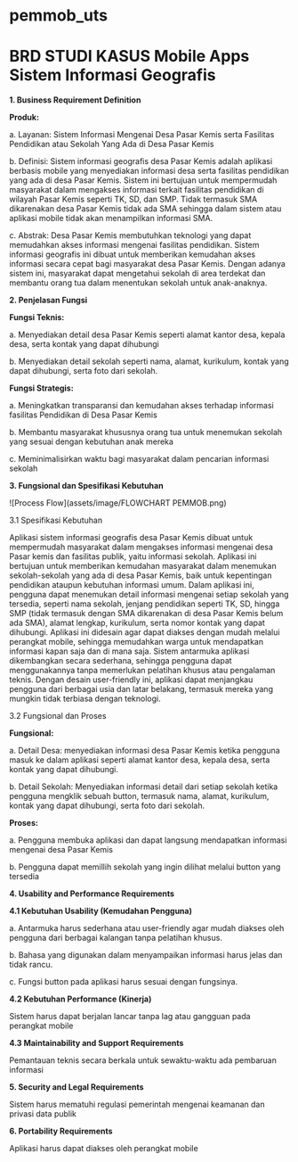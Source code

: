 # pemmob_uts
# BRD STUDI KASUS Mobile Apps Sistem Informasi Geografis

**1.	Business Requirement Definition**

**Produk:**

a.	Layanan: Sistem Informasi Mengenai Desa Pasar Kemis serta Fasilitas Pendidikan atau Sekolah Yang Ada di Desa Pasar Kemis

b.	Definisi: Sistem informasi geografis desa Pasar Kemis adalah aplikasi berbasis mobile yang menyediakan informasi desa serta fasilitas pendidikan yang ada di desa Pasar Kemis. Sistem ini bertujuan untuk mempermudah masyarakat dalam mengakses informasi terkait fasilitas pendidikan di wilayah Pasar Kemis seperti TK, SD, dan SMP. Tidak termasuk SMA dikarenakan desa Pasar Kemis tidak ada SMA sehingga dalam sistem atau aplikasi mobile tidak akan menampilkan informasi SMA.

c.	Abstrak: Desa Pasar Kemis membutuhkan teknologi yang dapat memudahkan akses informasi mengenai fasilitas pendidikan. Sistem informasi geografis ini dibuat untuk memberikan kemudahan akses informasi secara cepat bagi masyarakat desa Pasar Kemis. Dengan adanya sistem ini, masyarakat dapat mengetahui sekolah di area terdekat dan membantu orang tua dalam menentukan sekolah untuk anak-anaknya.

**2. Penjelasan Fungsi**

**Fungsi Teknis:**

a.	Menyediakan detail desa Pasar Kemis seperti alamat kantor desa, kepala desa, serta kontak yang dapat dihubungi

b.	Menyediakan detail sekolah seperti nama, alamat, kurikulum, kontak yang dapat dihubungi, serta foto dari sekolah.

**Fungsi Strategis:**

a.	Meningkatkan transparansi dan kemudahan akses terhadap informasi fasilitas Pendidikan di Desa Pasar Kemis

b.	Membantu masyarakat khususnya orang tua untuk menemukan sekolah yang sesuai dengan kebutuhan anak mereka

c.	Meminimalisirkan waktu bagi masyarakat dalam pencarian informasi sekolah

**3. Fungsional dan Spesifikasi Kebutuhan**

![Process Flow](assets/image/FLOWCHART PEMMOB.png)

3.1 Spesifikasi Kebutuhan

Aplikasi sistem informasi geografis desa Pasar Kemis dibuat untuk mempermudah masyarakat dalam mengakses informasi mengenai desa Pasar kemis dan fasilitas publik, yaitu informasi sekolah. Aplikasi ini bertujuan untuk memberikan kemudahan masyarakat dalam menemukan sekolah-sekolah yang ada di desa Pasar Kemis, baik untuk kepentingan pendidikan ataupun kebutuhan informasi umum. Dalam aplikasi ini, pengguna dapat menemukan detail informasi mengenai setiap sekolah yang tersedia, seperti nama sekolah, jenjang pendidikan seperti TK, SD, hingga SMP (tidak termasuk dengan SMA dikarenakan di desa Pasar Kemis belum ada SMA), alamat lengkap, kurikulum, serta nomor kontak yang dapat dihubungi. Aplikasi ini didesain agar dapat diakses dengan mudah melalui perangkat mobile, sehingga memudahkan warga untuk mendapatkan informasi kapan saja dan di mana saja. Sistem antarmuka aplikasi dikembangkan secara sederhana, sehingga pengguna dapat menggunakannya tanpa memerlukan pelatihan khusus atau pengalaman teknis. Dengan desain user-friendly ini, aplikasi dapat menjangkau pengguna dari berbagai usia dan latar belakang, termasuk mereka yang mungkin tidak terbiasa dengan teknologi.

3.2 Fungsional dan Proses

**Fungsional:**

a.	Detail Desa: menyediakan informasi desa Pasar Kemis ketika pengguna masuk ke dalam aplikasi seperti alamat kantor desa, kepala desa, serta kontak yang dapat dihubungi.

b.	Detail Sekolah: Menyediakan informasi detail dari setiap sekolah ketika pengguna mengklik sebuah button, termasuk nama, alamat, kurikulum, kontak yang dapat dihubungi, serta foto dari sekolah.

**Proses:**

a.	Pengguna membuka aplikasi dan dapat langsung mendapatkan informasi mengenai desa Pasar Kemis

b.	Pengguna dapat memillih sekolah yang ingin dilihat melalui button yang tersedia 

**4.	Usability and Performance Requirements**

**4.1 Kebutuhan Usability (Kemudahan Pengguna)**

a. Antarmuka harus sederhana atau user-friendly agar mudah diakses oleh pengguna dari berbagai kalangan tanpa pelatihan khusus.

b. Bahasa yang digunakan dalam menyampaikan informasi harus jelas dan tidak rancu.

c. Fungsi button pada aplikasi harus sesuai dengan fungsinya.

**4.2 Kebutuhan Performance (Kinerja)**

Sistem harus dapat berjalan lancar tanpa lag atau gangguan pada perangkat mobile

**4.3 Maintainability and Support Requirements**

Pemantauan teknis secara berkala untuk sewaktu-waktu ada pembaruan informasi

**5.	Security and Legal Requirements**

Sistem harus mematuhi regulasi pemerintah mengenai keamanan dan privasi data publik

**6.	Portability Requirements**

Aplikasi harus dapat diakses oleh perangkat mobile


